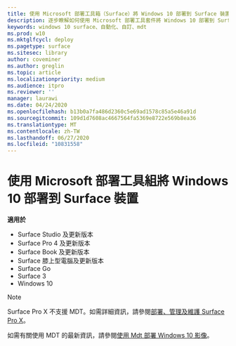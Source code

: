 ```yaml
---
title: 使用 Microsoft 部署工具箱（Surface）將 Windows 10 部署到 Surface 裝置
description: 逐步瞭解如何使用 Microsoft 部署工具套件將 Windows 10 部署到 Surface 裝置的建議程式。
keywords: windows 10 surface、自動化、自訂、mdt
ms.prod: w10
ms.mktglfcycl: deploy
ms.pagetype: surface
ms.sitesec: library
author: coveminer
ms.author: greglin
ms.topic: article
ms.localizationpriority: medium
ms.audience: itpro
ms.reviewer: ''
manager: laurawi
ms.date: 04/24/2020
ms.openlocfilehash: b13b0a7fa486d2360c5e69ad1578c85a5e46a91d
ms.sourcegitcommit: 109d1d7608ac4667564fa5369e8722e569b8ea36
ms.translationtype: MT
ms.contentlocale: zh-TW
ms.lasthandoff: 06/27/2020
ms.locfileid: "10831558"
---
```

# 使用 Microsoft 部署工具組將 Windows 10 部署到 Surface 裝置

**適用於**

- Surface Studio 及更新版本
- Surface Pro 4 及更新版本
- Surface Book 及更新版本
- Surface 膝上型電腦及更新版本
- Surface Go
- Surface 3
- Windows 10

> [!NOTE]
> Surface Pro X 不支援 MDT。如需詳細資訊，請參閱[部署、管理及維護 Surface Pro X](surface-pro-arm-app-management.md)。

如需有關使用 MDT 的最新資訊，請參閱[使用 Mdt 部署 Windows 10 影像](https://docs.microsoft.com/windows/deployment/deploy-windows-mdt/deploy-a-windows-10-image-using-mdt)。

